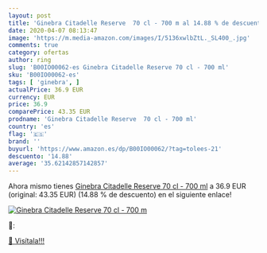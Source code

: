 ```yaml
---
layout: post
title: 'Ginebra Citadelle Reserve  70 cl - 700 m al 14.88 % de descuento'
date: 2020-04-07 08:13:47
image: 'https://m.media-amazon.com/images/I/5136xwlbZtL._SL400_.jpg'
comments: true
category: ofertas
author: ring
slug: 'B00IO00062-es Ginebra Citadelle Reserve 70 cl - 700 ml'
sku: 'B00IO00062-es'
tags: [ 'ginebra', ]
actualPrice: 36.9 EUR
currency: EUR
price: 36.9
comparePrice: 43.35 EUR
prodname: 'Ginebra Citadelle Reserve  70 cl - 700 ml'
country: 'es'
flag: '🇪🇸'
brand: ''
buyurl: 'https://www.amazon.es/dp/B00IO00062/?tag=tolees-21'
descuento: '14.88'
average: '35.62142857142857'
---
```


Ahora mismo tienes [Ginebra Citadelle Reserve  70 cl - 700 ml](https://www.amazon.es/dp/B00IO00062/?tag=tolees-21) a 36.9 EUR (original: 43.35 EUR) (14.88 %  de descuento) en el siguiente enlace!

[![Ginebra Citadelle Reserve  70 cl - 700 m](https://m.media-amazon.com/images/I/5136xwlbZtL._SL400_.jpg)](https://www.amazon.es/dp/B00IO00062/?tag=tolees-21)

🔎:


[🛒 Visítala!!!](https://www.amazon.es/dp/B00IO00062/?tag=tolees-21)
